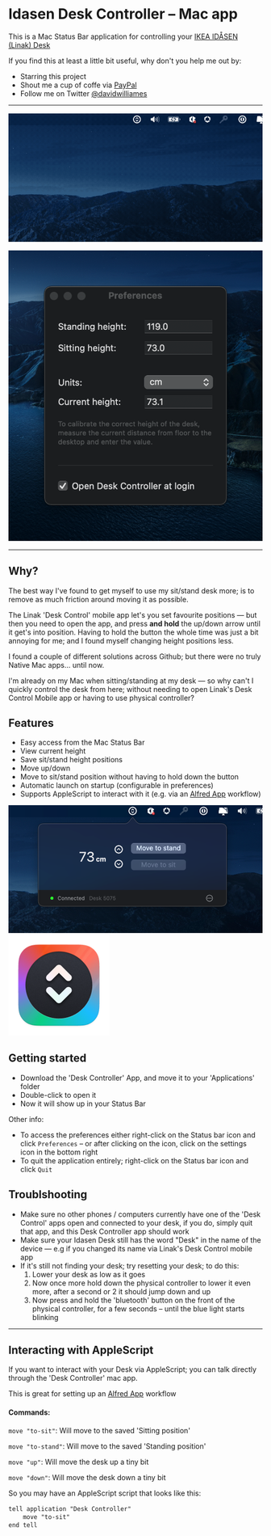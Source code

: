 # Idasen Desk Controller – Mac app


This is a Mac Status Bar application for controlling your [IKEA IDÅSEN (Linak) Desk](https://www.ikea.com/au/en/p/idasen-desk-sit-stand-black-beige-s79280979/)

If you find this at least a little bit useful, why don't you help me out by:
* Starring this project
* Shout me a cup of coffe via [PayPal](https://paypal.me/dtw/5)
* Follow me on Twitter [@davidwilliames](https://twitter.com/davidwilliames)

---

![Animated example](/images/example.gif)

![Preferences example](/images/preferences_example.png)

---

## Why?

The best way I've found to get myself to use my sit/stand desk more; is to remove as much friction around moving it as possible.

The Linak 'Desk Control' mobile app let's you set favourite positions — but then you need to open the app, and press **and hold** the up/down arrow until it get's into position. Having to hold the button the whole time was just a bit annoying for me; and I found myself changing height positions less.

I found a couple of different solutions across Github; but there were no truly Native Mac apps... until now.

I'm already on my Mac when sitting/standing at my desk — so why can't I quickly control the desk from here; without needing to open Linak's Desk Control Mobile app or having to use physical controller?


## Features

* Easy access from the Mac Status Bar
* View current height
* Save sit/stand height positions 
* Move up/down
* Move to sit/stand position without having to hold down the button
* Automatic launch on startup (configurable in preferences)
* Supports AppleScript to interact with it (e.g. via an [Alfred App](https://www.alfredapp.com) workflow)


![Animated example](/images/status_bar_example.png)
![App icon](/images/Icon.png)

## Getting started

* Download the 'Desk Controller' App, and move it to your 'Applications' folder
* Double-click to open it
* Now it will show up in your Status Bar

Other info:
* To access the preferences either right-click on the Status bar icon and click `Preferences` – or after clicking on the icon, click on the settings icon in the bottom right
* To quit the application entirely; right-click on the Status bar icon and click `Quit`


## Troublshooting

* Make sure no other phones / computers currently have one of the 'Desk Control' apps open and connected to your desk, if you do, simply quit that app, and this Desk Controller app should work
* Make sure your Idasen Desk still has the word "Desk" in the name of the device — e.g if you changed its name via Linak's Desk Control mobile app
* If it's still not finding your desk; try resetting your desk; to do this:
    1. Lower your desk as low as it goes
    2. Now once more hold down the physical controller to lower it even more, after a second or 2 it should jump down and up
    3. Now press and hold the 'bluetooth' button on the front of the physical controller, for a few seconds – until the blue light starts blinking
    
---

## Interacting with AppleScript

If you want to interact with your Desk via AppleScript; you can talk directly through the 'Desk Controller' mac app.

This is great for setting up an  [Alfred App](https://www.alfredapp.com) workflow

#### Commands:

`move "to-sit"`: Will move to the saved 'Sitting position'

`move "to-stand"`: Will move to the saved 'Standing position'

`move "up"`: Will move the desk up a tiny bit

`move "down"`: Will move the desk down a tiny bit


So you may have an AppleScript script that looks like this:
``` AppleScript
tell application "Desk Controller"
    move "to-sit"
end tell
```

